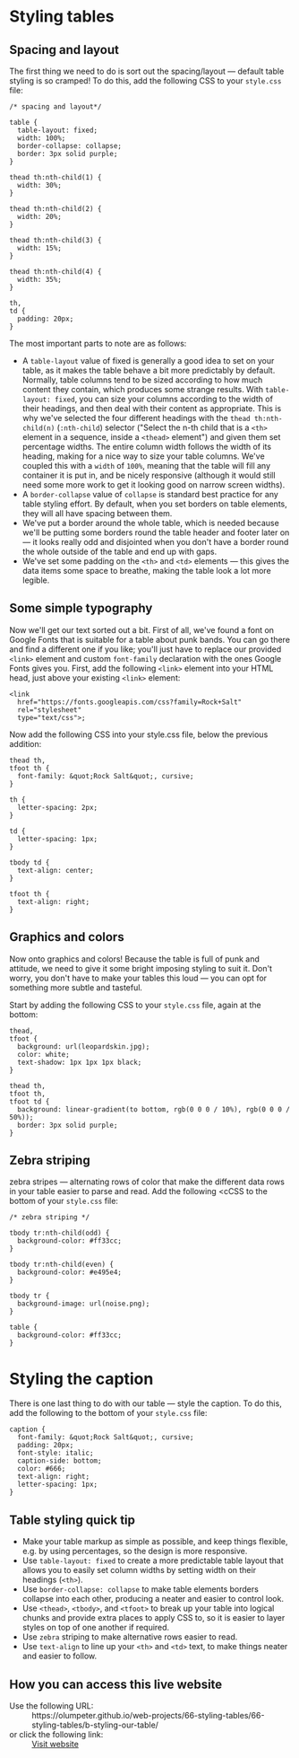 # Styling tables

## Spacing and layout

The first thing we need to do is sort out the spacing/layout — default table styling is so cramped! To do this, add the following CSS to your <code>style.css</code> file:

```
/* spacing and layout*/

table {
  table-layout: fixed;
  width: 100%;
  border-collapse: collapse;
  border: 3px solid purple;
}

thead th:nth-child(1) {
  width: 30%;
}

thead th:nth-child(2) {
  width: 20%;
}

thead th:nth-child(3) {
  width: 15%;
}

thead th:nth-child(4) {
  width: 35%;
}

th,
td {
  padding: 20px;
}
```

The most important parts to note are as follows:

- A <code>table-layout</code> value of fixed is generally a good idea to set on your table, as it makes the table behave a bit more predictably by default. Normally, 
table columns tend to be sized according to how much content they contain, which produces some strange results. With <code>table-layout: fixed</code>, you can size 
your columns according to the width of their headings, and then deal with their content as appropriate. This is why we've selected the four different headings with the <code>thead th:nth-child(n)</code> (<code>:nth-child</code>) selector (&quot;Select the n-th child that is a <code>&lt;th&gt;</code> element in a sequence, inside a <code>&lt;thead&gt;</code> element&quot;) and given them set percentage widths. The entire column width follows the width of its heading, making for a nice way to size your table columns. We've coupled this with a <code>width</code> of <code>100%</code>, meaning that the table will fill any container it is put in, and be nicely responsive (although it would still need some more work to get it looking good on narrow screen widths).
- A <code>border-collapse</code> value of <code>collapse</code> is standard best practice for any table styling effort. By default, when you set borders on table elements, they will all have spacing between them.
- We've put a border around the whole table, which is needed because we'll be putting some borders round the table header and footer later on — it looks 
really odd and disjointed when you don't have a border round the whole outside of the table and end up with gaps.
- We've set some padding on the <code>&lt;th&gt;</code> and <code>&lt;td&gt;</code> elements — this gives the data items some space to breathe, making the table look a lot more 
legible.

## Some simple typography

Now we'll get our text sorted out a bit. First of all, we've found a font on Google Fonts that is suitable for a table about punk bands. You can go there and find a different one if you like; you'll just have to replace our provided <code>&lt;link&gt;</code> element and custom <code>font-family</code> declaration with the ones Google Fonts gives you. First, add the following <code>&lt;link&gt;</code> element into your HTML head, just above your existing <code>&lt;link&gt;</code> element:

```
<link
  href="https://fonts.googleapis.com/css?family=Rock+Salt"
  rel="stylesheet"
  type="text/css">;
```

Now add the following CSS into your style.css file, below the previous addition:

```
thead th,
tfoot th {
  font-family: &quot;Rock Salt&quot;, cursive;
}

th {
  letter-spacing: 2px;
}

td {
  letter-spacing: 1px;
}

tbody td {
  text-align: center;
}

tfoot th {
  text-align: right;
}
```

## Graphics and colors

Now onto graphics and colors! Because the table is full of punk and attitude, we need to give it some bright imposing styling to suit it. Don't worry, you don't have to make your tables this loud — you can opt for something more subtle and tasteful.

Start by adding the following CSS to your <code>style.css</code> file, again at the bottom:

```
thead,
tfoot {
  background: url(leopardskin.jpg);
  color: white;
  text-shadow: 1px 1px 1px black;
}

thead th,
tfoot th,
tfoot td {
  background: linear-gradient(to bottom, rgb(0 0 0 / 10%), rgb(0 0 0 / 50%));
  border: 3px solid purple;
}
```

## Zebra striping

zebra stripes — alternating rows of color that make the different data rows in your table easier to parse and read. Add the following <cCSS to the bottom of your <code>style.css</code> file:

```
/* zebra striping */

tbody tr:nth-child(odd) {
  background-color: #ff33cc;
}

tbody tr:nth-child(even) {
  background-color: #e495e4;
}

tbody tr {
  background-image: url(noise.png);
}

table {
  background-color: #ff33cc;
}
```

# Styling the caption

There is one last thing to do with our table — style the caption. To do this, add the following to the bottom of your <code>style.css</code> file:

```
caption {
  font-family: &quot;Rock Salt&quot;, cursive;
  padding: 20px;
  font-style: italic;
  caption-side: bottom;
  color: #666;
  text-align: right;
  letter-spacing: 1px;
}
```

## Table styling quick tip

- Make your table markup as simple as possible, and keep things flexible, e.g. by using percentages, so the design is more responsive.
- Use <code>table-layout: fixed</code> to create a more predictable table layout that allows you to easily set column widths by setting width on their headings (<code>&lt;th&gt;</code>).
- Use <code>border-collapse: collapse</code> to make table elements borders collapse into each other, producing a neater and easier to control look.
- Use <code>&lt;thead&gt;</code>, <code>&lt;tbody&gt;</code>, and <code>&lt;tfoot&gt;</code> to break up your table into logical chunks and provide extra places to apply CSS to, so it is easier to layer styles on top of one another if required.
- Use <code>zebra</code> striping to make alternative rows easier to read.
- Use <code>text-align</code> to line up your <code>&lt;th&gt;</code> and <code>&lt;td&gt;</code> text, to make things neater and easier to follow.

## How you can access this live website

<dl>
  Use the following URL:
  <dd>
    https://olumpeter.github.io/web-projects/66-styling-tables/66-styling-tables/b-styling-our-table/
  </dd>
  or click the following link:
  <dd>
    <a href="https://olumpeter.github.io/web-projects/66-styling-tables/66-styling-tables/b-styling-our-table/">Visit website</a>
  </dd>
</dl>

